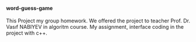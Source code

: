 #### word-guess-game

This Project my group homework. We offered the project to teacher Prof. Dr. Vasıf NABIYEV in algoritm course. 
My assignment, interface coding in the project with c++.


